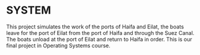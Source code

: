# SYSTEM
This project simulates the work of the ports of Haifa and Eilat, the boats leave for the port of Eilat from the port of Haifa and through the Suez Canal.
The boats unload at the port of Eilat and return to Haifa in order.
This is our final project in Operating Systems course.
